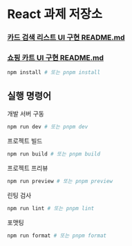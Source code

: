# React 과제 저장소

### [카드 검색 리스트 UI 구현 README.md](/src/components/SearchCardList/README.md)

### [쇼핑 카트 UI 구현 README.md](/src/components/ShoppingCart/README.md)

```sh
npm install # 또는 pnpm install
```

## 실행 명령어

개발 서버 구동

```sh
npm run dev # 또는 pnpm dev
```

프로젝트 빌드

```sh
npm run build # 또는 pnpm build
```

프로젝트 프리뷰

```sh
npm run preview # 또는 pnpm preview
```

린팅 검사

```sh
npm run lint # 또는 pnpm lint
```

포맷팅

```sh
npm run format # 또는 pnpm format
```

